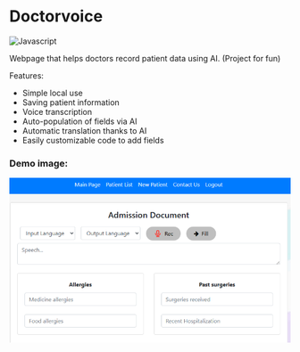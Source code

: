# Doctorvoice

![Javascript](https://img.shields.io/badge/Code-Javascript-orange)

Webpage that helps doctors record patient data using AI. (Project for fun)

Features:
- Simple local use
- Saving patient information
- Voice transcription
- Auto-population of fields via AI
- Automatic translation thanks to AI
- Easily customizable code to add fields

### Demo image:
<img src="https://github.com/federicospataro/doctorvoice/blob/main/demo_image.PNG" alt="" class="float-right">
